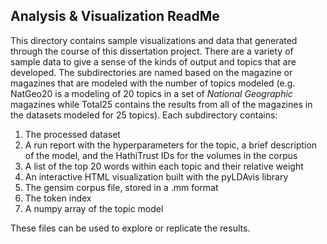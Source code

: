 ## Analysis & Visualization ReadMe

This directory contains sample visualizations and data that generated through the course of this dissertation project. There are a variety of sample data to give a sense of the kinds of output and topics that are developed. The subdirectories are named based on the magazine or magazines that are modeled with the number of topics modeled (e.g. NatGeo20 is a modeling of 20 topics in a set of *National Geographic* magazines while Total25 contains the results from all of the magazines in the datasets modeled for 25 topics). Each subdirectory contains: 
1. The processed dataset
1. A run report with the hyperparameters for the topic, a brief description of the model, and the HathiTrust IDs for the volumes in the corpus
1. A list of the top 20 words within each topic and their relative weight
1. An interactive HTML visualization built with the pyLDAvis library
1. The gensim corpus file, stored in a .mm format
1. The token index
1. A numpy array of the topic model

These files can be used to explore or replicate the results.  
